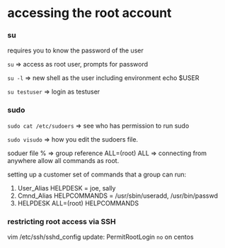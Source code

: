 # accessing the root account

### su
requires you to know the password of the user

`su` => access as root user, prompts for password

`su -l` => new shell as the user including environment echo $USER

`su testuser` => login as testuser

### sudo

`sudo cat /etc/sudoers` => see who has permission to run sudo

`sudo visudo` => how you edit the sudoers file.

soduer file
% => group reference
ALL=(root) ALL => connecting from anywhere allow all commands as root.

setting up a customer set of commands that a group can run:

1. User_Alias HELPDESK = joe, sally
2. Cmnd_Alias HELPCOMMANDS = /usr/sbin/useradd, /usr/bin/passwd
3. HELPDESK ALL=(root) HELPCOMMANDS

### restricting root access via SSH

vim /etc/ssh/sshd_config
update: PermitRootLogin `no` on centos

